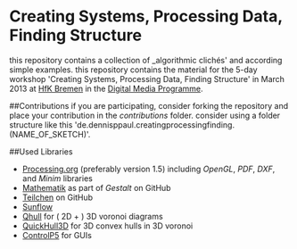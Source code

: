 Creating Systems, Processing Data, Finding Structure
====================================================

this repository contains a collection of _algorithmic clichés' and according simple examples. this repository contains the material for the 5-day workshop 'Creating Systems, Processing Data, Finding Structure' in March 2013 at [HfK Bremen](http://www.hfk-bremen.de/) in the [Digital Media Programme](http://digitalemedien-bremen.de/).

##Contributions
if you are participating, consider forking the repository and place your contribution in the _contributions_ folder. consider using a folder structure like this 'de.dennisppaul.creatingprocessingfinding.(NAME_OF_SKETCH)'.

##Used Libraries
* [Processing.org](http://www.processing.org/) (preferably version 1.5) including _OpenGL_, _PDF_, _DXF_, and _Minim_ libraries
* [Mathematik](https://github.com/TheProduct/Gestalt) as part of _Gestalt_ on GitHub
* [Teilchen](https://github.com/d3p/teilchen) on GitHub
* [Sunflow](http://sunflow.sourceforge.net/)
* [Qhull](http://www.qhull.org/) for ( 2D + ) 3D voronoi diagrams
* [QuickHull3D](http://www.cs.ubc.ca/~lloyd/java/quickhull3d.html) for 3D convex hulls in 3D voronoi
* [ControlP5](http://www.sojamo.de/libraries/controlP5/) for GUIs
